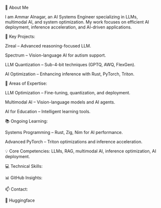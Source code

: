 🚀 About Me

I am Ammar Alnagar, an AI Systems Engineer specializing in LLMs, multimodal AI, and system optimization. My work focuses on efficient AI deployment, inference acceleration, and AI-driven applications.

🔭 Key Projects:

Zireal – Advanced reasoning-focused LLM.

Spectrum – Vision-language AI for autism support.

LLM Quantization – Sub-4-bit techniques (GPTQ, AWQ, FlexGen).

AI Optimization – Enhancing inference with Rust, PyTorch, Triton.


🎯 Areas of Expertise:

LLM Optimization – Fine-tuning, quantization, and deployment.

Multimodal AI – Vision-language models and AI agents.

AI for Education – Intelligent learning tools.


📚 Ongoing Learning:

Systems Programming – Rust, Zig, Nim for AI performance.

Advanced PyTorch – Triton optimizations and inference acceleration.


💡 Core Competencies:
LLMs, RAG, multimodal AI, inference optimization, AI deployment.

💻 Technical Skills:

        

📊 GitHub Insights:





📫 Contact:



🤗 Huggingface

